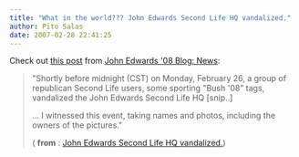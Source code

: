 ```yaml
---
title: "What in the world??? John Edwards Second Life HQ vandalized."
author: Pito Salas
date: 2007-02-28 22:41:25
---
```



Check out [this
post](<http://blog.johnedwards.com/story/2007/2/27/21847/2507>) from [John
Edwards '08 Blog: News](<http://blog.johnedwards.com/section/news>):

> "Shortly before midnight (CST) on Monday, February 26, a group of republican
> Second Life users, some sporting "Bush '08" tags, vandalized the John
> Edwards Second Life HQ [snip..]
>
> … I witnessed this event, taking names and photos, including the owners of
> the pictures."
>
> ( **from** : [John Edwards Second Life HQ
> vandalized.](<http://blog.johnedwards.com/story/2007/2/27/21847/2507>))


